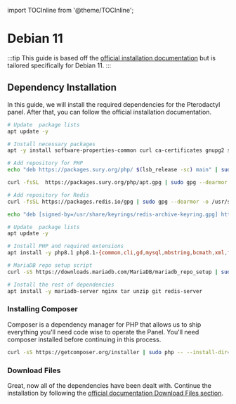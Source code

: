 import TOCInline from '@theme/TOCInline';
# Debian 11

<TOCInline toc={toc} />

:::tip
This guide is based off the [official installation documentation](../../documentation/panel/getting_started.md) but is tailored specifically for Debian 11.
:::

## Dependency Installation

In this guide, we will install the required dependencies for the Pterodactyl panel. After that, you can follow the official installation documentation.

```bash
# Update  package lists
apt update -y

# Install necessary packages
apt -y install software-properties-common curl ca-certificates gnupg2 sudo lsb-release

# Add repository for PHP
echo "deb https://packages.sury.org/php/ $(lsb_release -sc) main" | sudo tee /etc/apt/sources.list.d/sury-php.list

curl -fsSL  https://packages.sury.org/php/apt.gpg | sudo gpg --dearmor -o /etc/apt/trusted.gpg.d/sury-keyring.gpg

# Add repository for Redis
curl -fsSL https://packages.redis.io/gpg | sudo gpg --dearmor -o /usr/share/keyrings/redis-archive-keyring.gpg

echo "deb [signed-by=/usr/share/keyrings/redis-archive-keyring.gpg] https://packages.redis.io/deb $(lsb_release -cs) main" | sudo tee /etc/apt/sources.list.d/redis.list

# Update  package lists
apt update -y

# Install PHP and required extensions
apt install -y php8.1 php8.1-{common,cli,gd,mysql,mbstring,bcmath,xml,fpm,curl,zip}

# MariaDB repo setup script
curl -sS https://downloads.mariadb.com/MariaDB/mariadb_repo_setup | sudo bash

# Install the rest of dependencies
apt install -y mariadb-server nginx tar unzip git redis-server

```

### Installing Composer

Composer is a dependency manager for PHP that allows us to ship everything you'll need code wise to operate the Panel. You'll
need composer installed before continuing in this process.

``` bash
curl -sS https://getcomposer.org/installer | sudo php -- --install-dir=/usr/local/bin --filename=composer
```

### Download Files

Great, now all of the dependencies have been dealt with. Continue the installation by following the [official documentation Download Files section](../../documentation/panel/getting_started.md#download-files).
